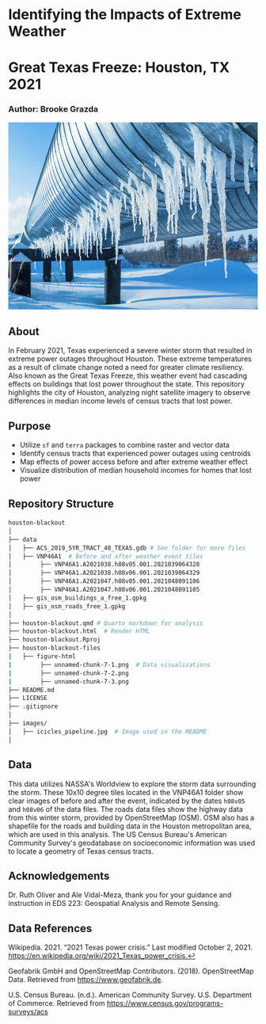 # Identifying the Impacts of Extreme Weather
# Great Texas Freeze: Houston, TX 2021
### Author: Brooke Grazda

![icicles_pipeline.jpg](images/icicles_pipeline.jpg)


## About

In February 2021, Texas experienced a severe winter storm that resulted in extreme power outages throughout Houston. These extreme temperatures as a result of climate change noted a need for greater climate resiliency. Also known as the Great Texas Freeze, this weather event had cascading effects on buildings that lost power throughout the state. This repository highlights the city of Houston, analyzing night satellite imagery to observe differences in median income levels of census tracts that lost power.

## Purpose
- Utilize `sf` and `terra` packages to combine raster and vector data
- Identify census tracts that experienced power outages using centroids
- Map effects of power access before and after extreme weather effect 
- Visualize distribution of median household incomes for homes that lost power

## Repository Structure

```bash
houston-blackout
│
├── data                        
│   ├── ACS_2019_5YR_TRACT_48_TEXAS.gdb # See folder for more files
│   ├── VNP46A1  # Before and after weather event tiles
│        ├── VNP46A1.A2021038.h08v05.001.2021039064328
│        ├── VNP46A1.A2021038.h08v06.001.2021039064329
│        ├── VNP46A1.A2021047.h08v05.001.2021048091106
│        ├── VNP46A1.A2021047.h08v06.001.2021048091105
│   ├── gis_osm_buildings_a_free_1.gpkg
│   ├── gis_osm_roads_free_1.gpkg
│   
├── houston-blackout.qmd # Quarto markdown for analysis
├── houston-blackout.html  # Render HTML
├── houston-blackout.Rproj
├── houston-blackout-files
|   ├── figure-html
|        ├── unnamed-chunk-7-1.png  # Data visualizations 
|        ├── unnamed-chunk-7-2.png
|        ├── unnamed-chunk-7-3.png
├── README.md  
├── LICENSE                      
├── .gitignore  
│
├── images/                       
│   ├── icicles_pipeline.jpg  # Image used in the README
│                
```

## Data
This data utilizes NASSA's Worldview to explore the storm data surrounding the storm. These 10x10 degree tiles located in the VNP46A1 folder show clear images of before and after the event, indicated by the dates `h08v05` and `h08v06` of the data files. The roads data files show the highway data from this winter storm, provided by OpenStreetMap (OSM). OSM also has a shapefile for the roads and building data in the Houston metropolitan area, which are used in this analysis. The US Census Bureau's American Community Survey's geodatabase on socioeconomic information was used to locate a geometry of Texas census tracts. 

## Acknowledgements

Dr. Ruth Oliver and Ale Vidal-Meza, thank you for your guidance and instruction in EDS 223: Geospatial Analysis and Remote Sensing. 

## Data References
Wikipedia. 2021. “2021 Texas power crisis.” Last modified October 2, 2021. https://en.wikipedia.org/wiki/2021_Texas_power_crisis.↩︎

Geofabrik GmbH and OpenStreetMap Contributors. (2018). OpenStreetMap Data. Retrieved from https://www.geofabrik.de.

U.S. Census Bureau. (n.d.). American Community Survey. U.S. Department of Commerce. Retrieved from https://www.census.gov/programs-surveys/acs

